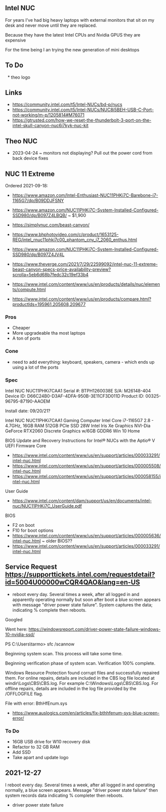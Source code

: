 ## Intel NUC

For years I've had big heavy laptops with external monitors that sit on my desk and never move until they are replaced.

Because they have the latest Intel CPUs and Nvidia GPUS they are expensive

For the time being I an trying the new generation of mini desktops

## To Do

  * theo logo

## Links

* https://community.intel.com/t5/Intel-NUCs/bd-p/nucs
* https://community.intel.com/t5/Intel-NUCs/NUC8i5BEH-USB-C-Port-not-working/m-p/1205814#M76071
* https://gtrusted.com/how-we-reset-the-thunderbolt-3-port-on-the-intel-skull-canyon-nuc6i7kyk-nuc-kit

## Theo NUC

* 2023-04-24 ~ monitors not displaying? Pull out the power cord from back device fixes

## NUC 11 Extreme

Ordered 2021-09-18:
* https://www.amazon.com/Intel-Enthusiast-NUC11PHKi7C-Barebone-i7-1165G7/dp/B09DDJFSNY
* https://www.amazon.com/NUC11PHKi7C-System-Installed-Configured-SSD980/dp/B097Z4LBQB/ ~ $1,900

* https://simplynuc.com/beast-canyon/
* https://www.bhphotovideo.com/c/product/1653125-REG/intel_rnuc11phki7c00_phantom_cny_i7_2060_enthus.html
* https://www.amazon.com/NUC11PHKi7C-System-Installed-Configured-SSD980/dp/B097Z4JV4L
* https://www.theverge.com/2021/7/29/22599092/intel-nuc-11-extreme-beast-canyon-specs-price-availability-preview?scrolla=5eb6d68b7fedc32c19ef33b4
* https://www.intel.com/content/www/us/en/products/details/nuc/elements/compute.html
* https://www.intel.com/content/www/us/en/products/compare.html?productIds=195961,205608,209677


### Pros

* Cheaper
* More upgradeable tha most laptops
* A ton of ports

### Cone

* need to add everything: keyboard, speakers, camera - which ends up using a lot of the ports


### Spec

Intel NUC NUC11PHKi7CAA1
Serial #: BTPH1260038E
S/A: M26148-404
Device ID: D66C24B0-D3AF-4DFA-950B-3E11CF3D011D
Product ID: 00325-96795-87190-AAOEM

Install date: 09/20/21?

Intel NUC NUC11PHKi7CAA1 Gaming Computer
Intel Core i7-1165G7
2.8 - 4.7GHz, 16GB RAM
512GB PCIe SSD
28W Intel Iris Xe Graphics
NVI-Dia GeForce RTX2060 Discrete Graphics w/6GB GDDR6
Win 10 Home

BIOS Update and Recovery Instructions for Intel® NUCs with the Aptio® V UEFI Firmware Core
* https://www.intel.com/content/www/us/en/support/articles/000033291/intel-nuc.html
* https://www.intel.com/content/www/us/en/support/articles/000005508/intel-nuc.html
* https://www.intel.com/content/www/us/en/support/articles/000058155/intel-nuc.html

User Guide

* https://www.intel.com/content/dam/support/us/en/documents/intel-nuc/NUC11PHKi7C_UserGuide.pdf

BIOS

*   F2 on boot
*   F10 for boot options
*   https://www.intel.com/content/www/us/en/support/articles/000005636/intel-nuc.html ~ older BIOS??
*   https://www.intel.com/content/www/us/en/support/articles/000033291/intel-nuc.html




## Service Request https://supporttickets.intel.com/requestdetail?id=5004U00000wCQR4QAO&lang=en-US

*  reboot every day. Several times a week, after all logged in and apparently operating normally but soon after boot a blue screen appears with message "driver power state failure". System captures the data; indicating % complete then reboots.

Googled

Went here: https://windowsreport.com/driver-power-state-failure-windows-10-nvidia-ssd/

PS C:\Users\tarmo> sfc /scannow

Beginning system scan.  This process will take some time.

Beginning verification phase of system scan.
Verification 100% complete.

Windows Resource Protection found corrupt files and successfully repaired them.
For online repairs, details are included in the CBS log file located at
windir\Logs\CBS\CBS.log. For example C:\Windows\Logs\CBS\CBS.log. For offline
repairs, details are included in the log file provided by the /OFFLOGFILE flag.

File with error: BthHfEnum.sys
* https://www.auslogics.com/en/articles/fix-bthhfenum-sys-blue-screen-error/



### To Do

* 16GB USB drive for W10 recovery disk
*   Refactor to 32 GB RAM
*   Add SSD
*   Take apart and update logo


## 2021-12-27

I reboot every day. Several times a week, after all logged in and operating normally, a blue screen appears. Message "driver power state failure" then system records data indicating % completer then reboots.

* driver power state failure
